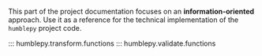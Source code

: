 This part of the project documentation focuses on
an **information-oriented** approach. Use it as a
reference for the technical implementation of the
`humblepy` project code.

::: humblepy.transform.functions
::: humblepy.validate.functions
